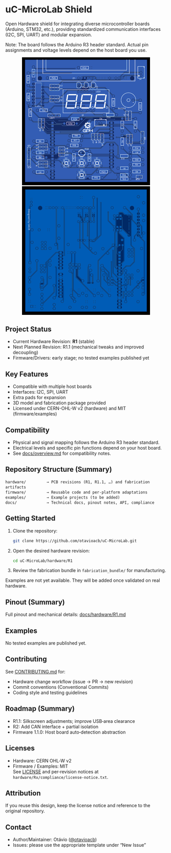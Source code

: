# uC-MicroLab Shield

Open Hardware shield for integrating diverse microcontroller boards (Arduino, STM32, etc.), providing standardized communication interfaces (I2C, SPI, UART) and modular expansion.

Note: The board follows the Arduino R3 header standard. Actual pin assignments and voltage levels depend on the host board you use.

<p align="center">
  <img src="docs/img/r1/top-layer.png" alt="Render Top" width="400"/>
  <img src="docs/img/r1/bottom-layer.png" alt="Render Bottom" width="400"/>
</p>

## Project Status
- Current Hardware Revision: **R1** (stable)
- Next Planned Revision: R1.1 (mechanical tweaks and improved decoupling)
- Firmware/Drivers: early stage; no tested examples published yet

## Key Features
- Compatible with multiple host boards
- Interfaces: I2C, SPI, UART
- Extra pads for expansion
- 3D model and fabrication package provided
- Licensed under CERN-OHL-W v2 (hardware) and MIT (firmware/examples)

## Compatibility
- Physical and signal mapping follows the Arduino R3 header standard.
- Electrical levels and specific pin functions depend on your host board.
- See [docs/overview.md](docs/overview.md) for compatibility notes.

## Repository Structure (Summary)

```
hardware/         → PCB revisions (R1, R1.1, …) and fabrication artifacts
firmware/         → Reusable code and per‑platform adaptations
examples/         → Example projects (to be added)
docs/             → Technical docs, pinout notes, API, compliance
```

## Getting Started

1. Clone the repository:
   ```bash
   git clone https://github.com/otavioacb/uC-MicroLab.git
   ```
2. Open the desired hardware revision:
   ```bash
   cd uC-MicroLab/hardware/R1
   ```
3. Review the fabrication bundle in `fabrication_bundle/` for manufacturing.

Examples are not yet available. They will be added once validated on real hardware.

## Pinout (Summary)

Full pinout and mechanical details: [docs/hardware/R1.md](docs/hardware/R1.md)

## Examples

No tested examples are published yet. 

## Contributing

See [CONTRIBUTING.md](CONTRIBUTING.md) for:
- Hardware change workflow (issue → PR → new revision)
- Commit conventions (Conventional Commits)
- Coding style and testing guidelines

## Roadmap (Summary)

- R1.1: Silkscreen adjustments; improve USB‑area clearance
- R2: Add CAN interface + partial isolation
- Firmware 1.1.0: Host board auto‑detection abstraction

## Licenses

- Hardware: CERN OHL‑W v2  
- Firmware / Examples: MIT  
See [LICENSE](LICENSE) and per‑revision notices at `hardware/Rx/compliance/license-notice.txt`.

## Attribution

If you reuse this design, keep the license notice and reference to the original repository.

## Contact

- Author/Maintainer: Otávio ([@otavioacb](https://github.com/otavioacb))
- Issues: please use the appropriate template under “New Issue”

